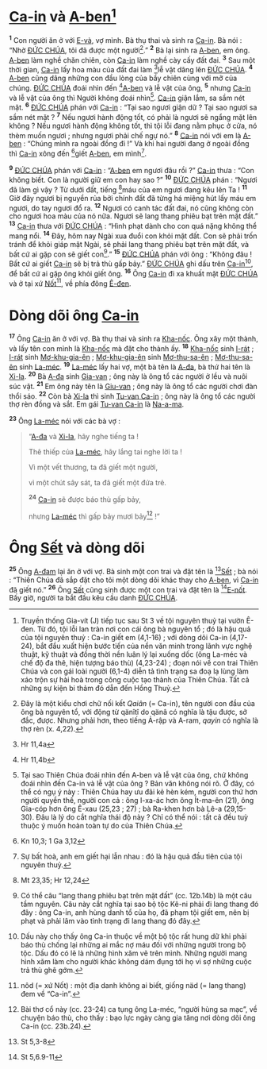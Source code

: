 # [Ca-in]() và [A-ben]()[^1-77b8a546-1e1d-4925-9c6e-aef038fa65ec]
<sup><b>1</b></sup> Con người ăn ở với [E-và](), vợ mình. Bà thụ thai và sinh ra [Ca-in](). Bà nói : “Nhờ [ĐỨC CHÚA](), tôi đã được một người[^2-77b8a546-1e1d-4925-9c6e-aef038fa65ec].” <sup><b>2</b></sup> Bà lại sinh ra [A-ben](), em ông. [A-ben]() làm nghề chăn chiên, còn [Ca-in]() làm nghề cày cấy đất đai. <sup><b>3</b></sup> Sau một thời gian, [Ca-in]() lấy hoa màu của đất đai làm [^1@-77b8a546-1e1d-4925-9c6e-aef038fa65ec]lễ vật dâng lên [ĐỨC CHÚA](). <sup><b>4</b></sup> [A-ben]() cũng dâng những con đầu lòng của bầy chiên cùng với mỡ của chúng. [ĐỨC CHÚA]() đoái nhìn đến [^2@-77b8a546-1e1d-4925-9c6e-aef038fa65ec][A-ben]() và lễ vật của ông, <sup><b>5</b></sup> nhưng [Ca-in]() và lễ vật của ông thì Người không đoái nhìn[^3-77b8a546-1e1d-4925-9c6e-aef038fa65ec]. [Ca-in]() giận lắm, sa sầm nét mặt. <sup><b>6</b></sup> [ĐỨC CHÚA]() phán với [Ca-in]() : “Tại sao ngươi giận dữ ? Tại sao ngươi sa sầm nét mặt ? <sup><b>7</b></sup> Nếu ngươi hành động tốt, có phải là ngươi sẽ ngẩng mặt lên không ? Nếu ngươi hành động không tốt, thì tội lỗi đang nằm phục ở cửa, nó thèm muốn ngươi ; nhưng ngươi phải chế ngự nó.” <sup><b>8</b></sup> [Ca-in]() nói với em là [A-ben]() : “Chúng mình ra ngoài đồng đi !” Và khi hai người đang ở ngoài đồng thì [Ca-in]() xông đến [^3@-77b8a546-1e1d-4925-9c6e-aef038fa65ec]giết [A-ben](), em mình[^4-77b8a546-1e1d-4925-9c6e-aef038fa65ec].

<sup><b>9</b></sup> [ĐỨC CHÚA]() phán với [Ca-in]() : “[A-ben]() em ngươi đâu rồi ?” [Ca-in]() thưa : “Con không biết. Con là người giữ em con hay sao ?” <sup><b>10</b></sup> [ĐỨC CHÚA]() phán : “Ngươi đã làm gì vậy ? Từ dưới đất, tiếng [^4@-77b8a546-1e1d-4925-9c6e-aef038fa65ec]máu của em ngươi đang kêu lên Ta ! <sup><b>11</b></sup> Giờ đây ngươi bị nguyền rủa bởi chính đất đã từng há miệng hút lấy máu em ngươi, do tay ngươi đổ ra. <sup><b>12</b></sup> Ngươi có canh tác đất đai, nó cũng không còn cho ngươi hoa màu của nó nữa. Ngươi sẽ lang thang phiêu bạt trên mặt đất.” <sup><b>13</b></sup> [Ca-in]() thưa với [ĐỨC CHÚA]() : “Hình phạt dành cho con quá nặng không thể mang nổi. <sup><b>14</b></sup> Đây, hôm nay Ngài xua đuổi con khỏi mặt đất. Con sẽ phải trốn tránh để khỏi giáp mặt Ngài, sẽ phải lang thang phiêu bạt trên mặt đất, và bất cứ ai gặp con sẽ giết con[^5-77b8a546-1e1d-4925-9c6e-aef038fa65ec].” <sup><b>15</b></sup> [ĐỨC CHÚA]() phán với ông : “Không đâu ! Bất cứ ai giết [Ca-in]() sẽ bị trả thù gấp bảy.” [ĐỨC CHÚA]() ghi dấu trên [Ca-in]()[^6-77b8a546-1e1d-4925-9c6e-aef038fa65ec], để bất cứ ai gặp ông khỏi giết ông. <sup><b>16</b></sup> Ông [Ca-in]() đi xa khuất mặt [ĐỨC CHÚA]() và ở tại xứ [Nốt]()[^7-77b8a546-1e1d-4925-9c6e-aef038fa65ec], về phía đông [Ê-đen]().

# Dòng dõi ông [Ca-in]()
<sup><b>17</b></sup> Ông [Ca-in]() ăn ở với vợ. Bà thụ thai và sinh ra [Kha-nốc](). Ông xây một thành, và lấy tên con mình là [Kha-nốc]() mà đặt cho thành ấy. <sup><b>18</b></sup> [Kha-nốc]() sinh [I-rát]() ; [I-rát]() sinh [Mơ-khu-gia-ên]() ; [Mơ-khu-gia-ên]() sinh [Mơ-thu-sa-ên]() ; [Mơ-thu-sa-ên]() sinh [La-méc](). <sup><b>19</b></sup> [La-méc]() lấy hai vợ, một bà tên là [A-đa](), bà thứ hai tên là [Xi-la](). <sup><b>20</b></sup> Bà [A-đa]() sinh [Gia-van]() ; ông này là ông tổ các người ở lều và nuôi súc vật. <sup><b>21</b></sup> Em ông này tên là [Giu-van]() ; ông này là ông tổ các người chơi đàn thổi sáo. <sup><b>22</b></sup> Còn bà [Xi-la]() thì sinh [Tu-van Ca-in]() ; ông này là ông tổ các người thợ rèn đồng và sắt. Em gái [Tu-van Ca-in]() là [Na-a-ma]().

<sup><b>23</b></sup> Ông [La-méc]() nói với các bà vợ :

> “[A-đa]() và [Xi-la](), hãy nghe tiếng ta !
>
> Thê thiếp của [La-méc](), hãy lắng tai nghe lời ta !
>
> Vì một vết thương, ta đã giết một người,
>
> vì một chút sây sát, ta đã giết một đứa trẻ.
>
> <sup><b>24</b></sup> [Ca-in]() sẽ được báo thù gấp bảy,
>
> nhưng [La-méc]() thì gấp bảy mươi bảy[^8-77b8a546-1e1d-4925-9c6e-aef038fa65ec] !”

# Ông [Sết]() và dòng dõi
<sup><b>25</b></sup> Ông [A-đam]() lại ăn ở với vợ. Bà sinh một con trai và đặt tên là [^5@-77b8a546-1e1d-4925-9c6e-aef038fa65ec][Sết]() ; bà nói : “Thiên Chúa đã sắp đặt cho tôi một dòng dõi khác thay cho [A-ben](), vì [Ca-in]() đã giết nó.” <sup><b>26</b></sup> Ông [Sết]() cũng sinh được một con trai và đặt tên là [^6@-77b8a546-1e1d-4925-9c6e-aef038fa65ec][E-nốt](). Bấy giờ, người ta bắt đầu kêu cầu danh [ĐỨC CHÚA]().

[^1-77b8a546-1e1d-4925-9c6e-aef038fa65ec]: Truyền thống Gia-vít (J) tiếp tục sau St 3 về tội nguyên thuỷ tại vườn Ê-đen. Từ đó, tội lỗi lan tràn nơi con cái ông bà nguyên tổ ; đó là hậu quả của tội nguyên thuỷ : Ca-in giết em (4,1-16) ; với dòng dõi Ca-in (4,17-24), bắt đầu xuất hiện bước tiến của nền văn minh trong lãnh vực nghệ thuật, kỹ thuật và đồng thời nền luân lý lại xuống dốc (ông La-méc và chế độ đa thê, hiện tượng báo thù) (4,23-24) ; đoạn nói về con trai Thiên Chúa và con gái loài người (6,1-4) diễn tả tình trạng sa đoạ lạ lùng làm xáo trộn sự hài hoà trong công cuộc tạo thành của Thiên Chúa. Tất cả những sự kiện bi thảm đó dẫn đến Hồng Thuỷ.
[^2-77b8a546-1e1d-4925-9c6e-aef038fa65ec]: Đây là một kiểu chơi chữ nối kết *Qaiân* (= Ca-in), tên người con đầu của ông bà nguyên tổ, với động từ qänîtî do qänâ có nghĩa là tậu được, sở đắc, được. Nhưng phải hơn, theo tiếng Ả-rập và A-ram, *qayin* có nghĩa là thợ rèn (x. 4,22).
[^3-77b8a546-1e1d-4925-9c6e-aef038fa65ec]: Tại sao Thiên Chúa đoái nhìn đến A-ben và lễ vật của ông, chứ không đoái nhìn đến Ca-in và lễ vật của ông ? Bản văn không nói rõ. Ở đây, có thể có ngụ ý này : Thiên Chúa hay ưu đãi kẻ hèn kém, người con thứ hơn người quyền thế, người con cả : ông I-xa-ác hơn ông Ít-ma-ên (21), ông Gia-cóp hơn ông Ê-xau (25,23 ; 27) ; bà Ra-khen hơn bà Lê-a (29,15-30). Đâu là lý do cắt nghĩa thái độ này ? Chỉ có thể nói : tất cả đều tuỳ thuộc ý muốn hoàn toàn tự do của Thiên Chúa.
[^4-77b8a546-1e1d-4925-9c6e-aef038fa65ec]: Sự bất hoà, anh em giết hại lẫn nhau : đó là hậu quả đầu tiên của tội nguyên thuỷ.
[^5-77b8a546-1e1d-4925-9c6e-aef038fa65ec]: Có thể câu “lang thang phiêu bạt trên mặt đất” (cc. 12b.14b) là một câu tầm nguyên. Câu này cắt nghĩa tại sao bộ tộc Kê-ni phải đi lang thang đó đây : ông Ca-in, anh hùng danh tổ của họ, đã phạm tội giết em, nên bị phạt và phải lâm vào tình trạng đi lang thang đó đây.
[^6-77b8a546-1e1d-4925-9c6e-aef038fa65ec]: Dấu này cho thấy ông Ca-in thuộc về một bộ tộc rất hung dữ khi phải báo thù chống lại những ai mắc nợ máu đối với những người trong bộ tộc. Dấu đó có lẽ là những hình xăm vẽ trên mình. Những người mang hình xăm làm cho người khác không dám đụng tới họ vì sợ những cuộc trả thù ghê gớm.
[^7-77b8a546-1e1d-4925-9c6e-aef038fa65ec]: nôd (= xứ Nốt) : một địa danh không ai biết, giống näd (= lang thang) đem về “Ca-in”.
[^8-77b8a546-1e1d-4925-9c6e-aef038fa65ec]: Bài thơ cổ này (cc. 23-24) ca tụng ông La-méc, “người hùng sa mạc”, về chuyện báo thù, cho thấy : bạo lực ngày càng gia tăng nơi dòng dõi ông Ca-in (cc. 23b.24).
[^1@-77b8a546-1e1d-4925-9c6e-aef038fa65ec]: Hr 11,4a
[^2@-77b8a546-1e1d-4925-9c6e-aef038fa65ec]: Hr 11,4b
[^3@-77b8a546-1e1d-4925-9c6e-aef038fa65ec]: Kn 10,3; 1 Ga 3,12
[^4@-77b8a546-1e1d-4925-9c6e-aef038fa65ec]: Mt 23,35; Hr 12,24
[^5@-77b8a546-1e1d-4925-9c6e-aef038fa65ec]: St 5,3-8
[^6@-77b8a546-1e1d-4925-9c6e-aef038fa65ec]: St 5,6.9-11